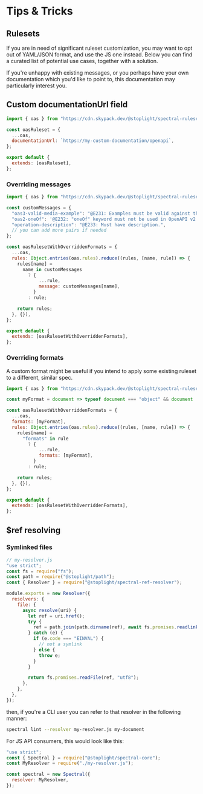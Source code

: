 # Tips & Tricks

## Rulesets

If you are in need of significant ruleset customization, you may want to opt out of YAML/JSON format, and use the JS one instead.
Below you can find a curated list of potential use cases, together with a solution.

If you're unhappy with existing messages, or you perhaps have your own documentation which you'd like to point to,
this documentation may particularly interest you.

## Custom documentationUrl field

```js
import { oas } from "https://cdn.skypack.dev/@stoplight/spectral-rulesets";

const oasRuleset = {
  ...oas,
  documentationUrl: `https://my-custom-documentation/openapi`,
};

export default {
  extends: [oasRuleset],
};
```

### Overriding messages

```js
import { oas } from "https://cdn.skypack.dev/@stoplight/spectral-rulesets";

const customMessages = {
  "oas3-valid-media-example": "@E231: Examples must be valid against their defined schema.",
  "oas2-oneOf": '@E232: "oneOf" keyword must not be used in OpenAPI v2 document.',
  "operation-description": "@E233: Must have description.",
  // you can add more pairs if needed
};

const oasRulesetWithOverriddenFormats = {
  ...oas,
  rules: Object.entries(oas.rules).reduce((rules, [name, rule]) => {
    rules[name] =
      name in customMessages
        ? {
            ...rule,
            message: customMessages[name],
          }
        : rule;

    return rules;
  }, {}),
};

export default {
  extends: [oasRulesetWithOverriddenFormats],
};
```

### Overriding formats

A custom format might be useful if you intend to apply some existing ruleset to a different, similar spec.

```js
import { oas } from "https://cdn.skypack.dev/@stoplight/spectral-rulesets";

const myFormat = document => typeof document === "object" && document !== null && "x-lint" in document;

const oasRulesetWithOverriddenFormats = {
  ...oas,
  formats: [myFormat],
  rules: Object.entries(oas.rules).reduce((rules, [name, rule]) => {
    rules[name] =
      "formats" in rule
        ? {
            ...rule,
            formats: [myFormat],
          }
        : rule;

    return rules;
  }, {}),
};

export default {
  extends: [oasRulesetWithOverriddenFormats],
};
```

## $ref resolving

### Symlinked files

```js
// my-resolver.js
"use strict";
const fs = require("fs");
const path = require("@stoplight/path");
const { Resolver } = require("@stoplight/spectral-ref-resolver");

module.exports = new Resolver({
  resolvers: {
    file: {
      async resolve(uri) {
        let ref = uri.href();
        try {
          ref = path.join(path.dirname(ref), await fs.promises.readlink(ref, "utf8"));
        } catch (e) {
          if (e.code === "EINVAL") {
            // not a symlink
          } else {
            throw e;
          }
        }

        return fs.promises.readFile(ref, "utf8");
      },
    },
  },
});
```

then, if you're a CLI user you can refer to that resolver in the following manner:

```bash
spectral lint --resolver my-resolver.js my-document
```

For JS API consumers, this would look like this:

```js
"use strict";
const { Spectral } = require("@stoplight/spectral-core");
const MyResolver = require("./my-resolver.js");

const spectral = new Spectral({
  resolver: MyResolver,
});
```
